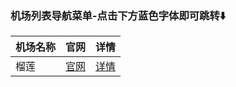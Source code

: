 ### 机场列表导航菜单-点击下方蓝色字体即可跳转⬇️
| 机场名称    | 官网       | 详情    |
|------------------------|----------------------------|----------------------------------------------------|
| 榴莲 | [官网](https://apps.apple.com/us/app/shadowrocket/id932747118) | [详情](https://github.com/libnyanpasu/clash-nyanpasu) |
